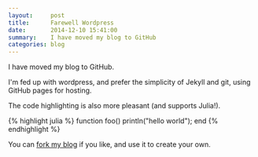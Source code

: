 ```yaml
---
layout:     post
title:      Farewell Wordpress
date:       2014-12-10 15:41:00
summary:    I have moved my blog to GitHub 
categories: blog
---
```


I have moved my blog to GitHub.

I'm fed up with wordpress, and prefer the simplicity of Jekyll and git, using GitHub pages for hosting.

The code highlighting is also more pleasant (and supports Julia!).

{% highlight julia %}
function foo()
  println("hello world");
end
{% endhighlight %}

You can [fork my blog](https://github.com/richorama/richorama.github.com) if you like, and use it to create your own.
